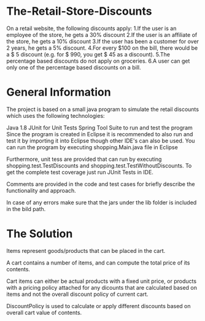 # The-Retail-Store-Discounts
On a retail website, the following discounts apply:
1.If the user is an employee of the store, he gets a 30% discount
2.If the user is an affiliate of the store, he gets a 10% discount
3.If the user has been a customer for over 2 years, he gets a 5% discount.
4.For every $100 on the bill, there would be a $ 5 discount (e.g. for $ 990, you get $ 45 as a discount).
5.The percentage based discounts do not apply on groceries.
6.A user can get only one of the percentage based discounts on a bill.
# General Information
The project is based on a small java program to simulate the retail discounts which uses the following technologies:

Java 1.8
JUnit for Unit Tests
Spring Tool Suite to run and test the program
Since the program is created in Eclipse it is recommended to also run and test it by importing it into Eclipse though other IDE's can also be used. You can run the program by executing shopping.Main.java file in Eclipse

Furthermore, unit tess are provided that can run by executing shopping.test.TestDiscounts and shopping.test.TestWithoutDiscounts. To get the complete test coverage just run JUnit Tests in IDE.

Comments are provided in the code and test cases for briefly describe the functionality and approach.

In case of any errors make sure that the jars under the lib folder is included in the bild path.

# The Solution

Items represent goods/products that can be placed in the cart.

A cart contains a number of items, and can compute the total price of its contents.

Cart items can either be actual products with a fixed unit price, or products with a pricing policy attached for any dicounts that are calculated based on items and not the overall discount policy of current cart.

DiscountPolicy is used to calculate or apply different discounts based on overall cart value of contents.
